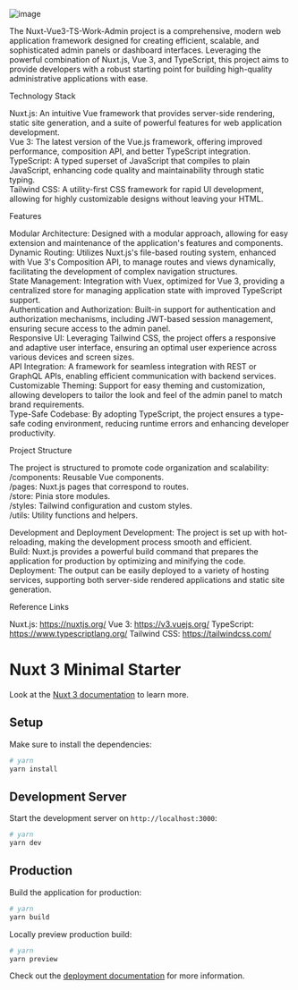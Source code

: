 ![image](https://github.com/ngocphucnguyen256/Nuxt-Vue3-TS-Work-Admin/assets/69982260/a1c7c6ad-f712-497d-a8f3-bc2e4fef8588)

The Nuxt-Vue3-TS-Work-Admin project is a comprehensive, modern web application framework designed for creating efficient, scalable, and sophisticated admin panels or dashboard interfaces. Leveraging the powerful combination of Nuxt.js, Vue 3, and TypeScript, this project aims to provide developers with a robust starting point for building high-quality administrative applications with ease.

Technology Stack

Nuxt.js: An intuitive Vue framework that provides server-side rendering, static site generation, and a suite of powerful features for web application development.</br>
Vue 3: The latest version of the Vue.js framework, offering improved performance, composition API, and better TypeScript integration.</br>
TypeScript: A typed superset of JavaScript that compiles to plain JavaScript, enhancing code quality and maintainability through static typing.</br>
Tailwind CSS: A utility-first CSS framework for rapid UI development, allowing for highly customizable designs without leaving your HTML.</br>

Features

Modular Architecture: Designed with a modular approach, allowing for easy extension and maintenance of the application's features and components.</br>
Dynamic Routing: Utilizes Nuxt.js's file-based routing system, enhanced with Vue 3's Composition API, to manage routes and views dynamically, facilitating the development of complex navigation structures.</br>
State Management: Integration with Vuex, optimized for Vue 3, providing a centralized store for managing application state with improved TypeScript support.</br>
Authentication and Authorization: Built-in support for authentication and authorization mechanisms, including JWT-based session management, ensuring secure access to the admin panel.</br>
Responsive UI: Leveraging Tailwind CSS, the project offers a responsive and adaptive user interface, ensuring an optimal user experience across various devices and screen sizes.</br>
API Integration: A framework for seamless integration with REST or GraphQL APIs, enabling efficient communication with backend services.</br>
Customizable Theming: Support for easy theming and customization, allowing developers to tailor the look and feel of the admin panel to match brand requirements.</br>
Type-Safe Codebase: By adopting TypeScript, the project ensures a type-safe coding environment, reducing runtime errors and enhancing developer productivity.</br>

Project Structure

The project is structured to promote code organization and scalability:
/components: Reusable Vue components.</br>
/pages: Nuxt.js pages that correspond to routes.</br>
/store: Pinia store modules.</br>
/styles: Tailwind configuration and custom styles.</br>
/utils: Utility functions and helpers.</br>

Development and Deployment
Development: The project is set up with hot-reloading, making the development process smooth and efficient.</br>
Build: Nuxt.js provides a powerful build command that prepares the application for production by optimizing and minifying the code.</br>
Deployment: The output can be easily deployed to a variety of hosting services, supporting both server-side rendered applications and static site generation.</br>

Reference Links

Nuxt.js: https://nuxtjs.org/
Vue 3: https://v3.vuejs.org/
TypeScript: https://www.typescriptlang.org/
Tailwind CSS: https://tailwindcss.com/

# Nuxt 3 Minimal Starter

Look at the [Nuxt 3 documentation](https://nuxt.com/docs/getting-started/introduction) to learn more.

## Setup

Make sure to install the dependencies:

```bash
# yarn
yarn install
```

## Development Server

Start the development server on `http://localhost:3000`:

```bash
# yarn
yarn dev
```

## Production

Build the application for production:

```bash
# yarn
yarn build
```

Locally preview production build:

```bash
# yarn
yarn preview
```

Check out the [deployment documentation](https://nuxt.com/docs/getting-started/deployment) for more information.
